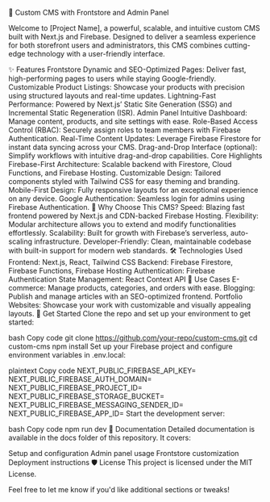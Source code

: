 🚀 Custom CMS with Frontstore and Admin Panel

Welcome to [Project Name], a powerful, scalable, and intuitive custom CMS built with Next.js and Firebase. Designed to deliver a seamless experience for both storefront users and administrators, this CMS combines cutting-edge technology with a user-friendly interface.

✨ Features
Frontstore
Dynamic and SEO-Optimized Pages: Deliver fast, high-performing pages to users while staying Google-friendly.
Customizable Product Listings: Showcase your products with precision using structured layouts and real-time updates.
Lightning-Fast Performance: Powered by Next.js’ Static Site Generation (SSG) and Incremental Static Regeneration (ISR).
Admin Panel
Intuitive Dashboard: Manage content, products, and site settings with ease.
Role-Based Access Control (RBAC): Securely assign roles to team members with Firebase Authentication.
Real-Time Content Updates: Leverage Firebase Firestore for instant data syncing across your CMS.
Drag-and-Drop Interface (optional): Simplify workflows with intuitive drag-and-drop capabilities.
Core Highlights
Firebase-First Architecture: Scalable backend with Firestore, Cloud Functions, and Firebase Hosting.
Customizable Design: Tailored components styled with Tailwind CSS for easy theming and branding.
Mobile-First Design: Fully responsive layouts for an exceptional experience on any device.
Google Authentication: Seamless login for admins using Firebase Authentication.
🚀 Why Choose This CMS?
Speed: Blazing fast frontend powered by Next.js and CDN-backed Firebase Hosting.
Flexibility: Modular architecture allows you to extend and modify functionalities effortlessly.
Scalability: Built for growth with Firebase’s serverless, auto-scaling infrastructure.
Developer-Friendly: Clean, maintainable codebase with built-in support for modern web standards.
🛠️ Technologies Used
Frontend: Next.js, React, Tailwind CSS
Backend: Firebase Firestore, Firebase Functions, Firebase Hosting
Authentication: Firebase Authentication
State Management: React Context API
🌟 Use Cases
E-commerce: Manage products, categories, and orders with ease.
Blogging: Publish and manage articles with an SEO-optimized frontend.
Portfolio Websites: Showcase your work with customizable and visually appealing layouts.
🎯 Get Started
Clone the repo and set up your environment to get started:

bash
Copy code
git clone https://github.com/your-repo/custom-cms.git
cd custom-cms
npm install
Set up your Firebase project and configure environment variables in .env.local:

plaintext
Copy code
NEXT_PUBLIC_FIREBASE_API_KEY=
NEXT_PUBLIC_FIREBASE_AUTH_DOMAIN=
NEXT_PUBLIC_FIREBASE_PROJECT_ID=
NEXT_PUBLIC_FIREBASE_STORAGE_BUCKET=
NEXT_PUBLIC_FIREBASE_MESSAGING_SENDER_ID=
NEXT_PUBLIC_FIREBASE_APP_ID=
Start the development server:

bash
Copy code
npm run dev
📖 Documentation
Detailed documentation is available in the docs folder of this repository. It covers:

Setup and configuration
Admin panel usage
Frontstore customization
Deployment instructions
🛡️ License
This project is licensed under the MIT License.

Feel free to let me know if you'd like additional sections or tweaks!
